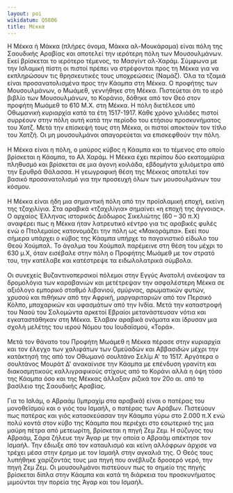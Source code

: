 ```yaml
---
layout: poi
wikidatum: Q5806
title: Μέκκα
---
```


Η Μέκκα ή Μάκκα (πλήρες όνομα, Μάκκα αλ-Μουκάραμα) είναι πόλη της Σαουδικής Αραβίας και αποτελεί την ιερότερη πόλη των Μουσουλμάνων. Εκεί βρίσκεται το ιερότερο τέμενος, το Μασγίντ αλ-Χαράμ. Σύμφωνα με την Ισλαμική πίστη οι πιστοί πρέπει να στρέφονται προς τη Μέκκα για να εκπληρώσουν τις θρησκευτικές τους υποχρεώσεις (Ναμάζ). Όλα τα τζαμιά είναι προσανατολισμένα προς την Κάαμπα στη Μέκκα. Ο προφήτης των Μουσουλμάνων, ο Μωάμεθ, γεννήθηκε στη Μέκκα. Πιστεύεται ότι το ιερό βιβλίο των Μουσουλμάνων, το Κοράνιο, δόθηκε από τον Θεό στον προφήτη Μωάμεθ το 610 Μ.Χ. στη Μέκκα. Η πόλη διετέλεσε υπό Οθωμανική κυριαρχία κατά τα έτη 1517-1917. Κάθε χρόνο χιλιάδες πιστοί συρρέουν στην πόλη αυτή κατά την περίοδο του ετήσιου προσκυνήματος του Χατζ. Μετά την επίσκεψή τους στη Μέκκα, οι πιστοί αποκτούν τον τίτλο του Χατζή. Οι μη μουσουλμάνοι απαγορεύεται να επισκεφθούν την πόλη. <br> <br>
Η Μέκκα είναι η πόλη, ο μαύρος κύβος η Κάαμπα και το τέμενος στο οποίο βρίσκεται η Κάαμπα, το Αλ Χαράμ. Η Μέκκα έχει περίπου δύο εκατομμύρια πληθυσμό και βρίσκεται σε μια άγονη κοιλάδα, εβδομήντα χιλιόμετρα από την Ερυθρά Θάλασσα. Η γεωγραφική θέση της Μέκκας αποτελεί τον βασικό προσανατολισμό για την προσευχή όλων των μουσουλμάνων του κόσμου. <br> <br>
Η Μέκκα είναι ήδη μια σημαντική πόλη από την προϊσλαμική εποχή, εκείνη της τζαχιλίγια. Στα αραβικά «τζαχιλίγια» σημαίνει «η εποχή της άγνοιας». Ο αρχαίος Έλληνας ιστορικός Διόδωρος Σικελιώτης (60 – 30 π.Χ) αναφέρει πως η Μέκκα ήταν λατρευτικό κέντρο για τις αραβικές φυλές ενώ ο Πτολεμαίος κατονομάζει την πόλη ως «Μακοράμπα». Εκεί που σήμερα υπάρχει ο κύβος της Κάαμπα υπήρχε το παγανιστικό είδωλο του Θεού Χούμπαλ. Το άγαλμα του Χούμπαλ παρέμεινε στη θέση του μέχρι το 630 μ.Χ, όταν εισέβαλε στην πόλη ο Προφήτης Μωάμεθ με τον στρατό του, την κατέλαβε και κατέστρεψε τα ειδωλολατρικά σύμβολα. <br> <br>
Οι συνεχείς Βυζαντινοπερσικοί πόλεμοι στην Εγγύς Ανατολή ανέκοψαν τα δρομολόγια των καραβανιών και μετέτρεψαν την ασφαλέστερη Μέκκα σε αξιόλογο εμπορικό σταθμό λιβανιού, σμύρνας, αρωματικών φυτών, χρυσού και πιθήκων από την Αφρική, μαργαριταριών από τον Περσικό Κόλπο, μπαχαρικών και υφασμάτων από την Ινδία. Μετά την καταστροφή του Ναού του Σολομώντα αρκετοί Εβραίοι μετανάστευσαν νότια και εγκαταστάθηκαν στη Μέκκα. Έλαβαν αραβικά ονόματα και ίδρυσαν μια σχολή μελέτης του ιερού Νόμου του Ιουδαϊσμού, «Τορά». <br> <br>
Μετά τον θάνατο του Προφήτη Μωάμεθ η Μέκκα πέρασε στην κυριαρχία και τον έλεγχο των χαλιφάτων των Ομεϋαδών και Αββασιδών μέχρι την κατάκτησή της από τον Οθωμανό σουλτάνο Σελίμ Α' το 1517. Αργότερα ο σουλτάνος Μουράτ Δ' ανακαίνισε την Κάαμπα με επένδυση γρανίτη και διακοσμητικούς καλλιγραφικούς στίχους από το Κοράνι αλλά η όψη τόσο της Κάαμπα όσο και της Μέκκας άλλαξαν ριζικά τον 20ο αι. από το βασίλειο της Σαουδικής Αραβίας. <br> <br>
Για το Ισλάμ, ο Αβραάμ (Ιμπραχίμ στα αραβικά) είναι ο πατέρας του μονοθεϊσμού και ο γιός του Ισμαήλ, ο πατέρας των Αράβων. Πιστεύουν πως πατέρας και γιός κατασκεύασαν την Κάαμπα γύρω στο 2.000 π.Χ ενώ πολύ κοντά στον κύβο της Κάαμπα που περιέχει στο εσωτερικό της μια μαύρη πέτρα από μετεωρίτη, βρίσκεται η πηγή Ζεμ Ζεμ. Η σύζυγος του Αβραάμ, Σάρα ζήλευε την Άγαρ με την οποία ο Αβραάμ απέκτησε τον Ισμαήλ. Την έδιωξε από τον καταυλισμό και κείνη αλλόφρων άρχισε να τρέχει μέσα στην έρημο με τον Ισμαήλ στην αγκαλιά της. Ο Θεός τους λυπήθηκε χαρίζοντάς τους μια πηγή που ανέβλυζε δροσερό νερό, την πηγή Ζεμ Ζεμ. Οι μουσουλμάνοι πιστεύουν πως το σημείο της πηγής βρίσκεται δίπλα στην Κάαμπα και κατά τη διάρκεια του προσκυνήματος μιμούνται την πορεία της Άγαρ και του Ισμαήλ.

